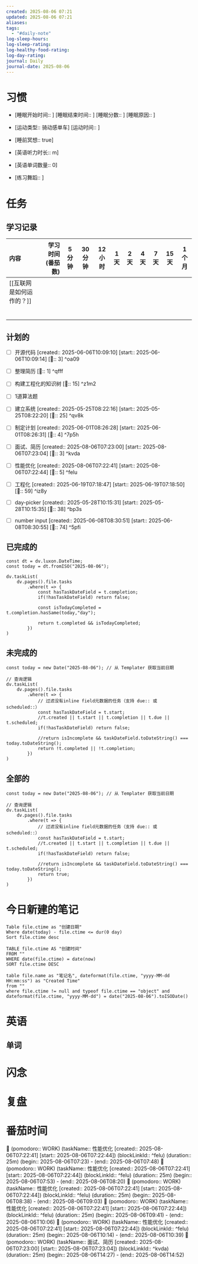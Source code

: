 ```yaml
---
created: 2025-08-06 07:21
updated: 2025-08-06 07:21
aliases: 
tags:
  - "#daily-note"
log-sleep-hours: 
log-sleep-rating: 
log-healthy-food-rating: 
log-day-rating: 
journal: Daily
journal-date: 2025-08-06
---
```

# 习惯
- [睡眠开始时间:: ] [睡眠结束时间:: ] [睡眠分数:: ] [睡眠原因:: ] 
- [运动类型:: 骑动感单车] [运动时间:: ]
- [睡前冥想:: true]

- [英语听力时长:: m]
- [英语单词数量:: 0]

- [练习舞蹈:: ]

# 任务

## 学习记录

| 内容             | 学习时间(番茄数) | 5 分钟 | 30 分钟 | 12 小时 | 1 天 | 2 天 | 4 天 | 7 天 | 15 天 | 1 个月 |
| :------------- | --------: | :--: | ----- | ----- | --- | --- | --- | --- | ---- | ---- |
| [[互联网是如何运作的？]] |           |      |       |       |     |     |     |     |      |      |
|                |           |      |       |       |     |     |     |     |      |      |
|                |           |      |       |       |     |     |     |     |      |      |
|                |           |      |       |       |     |     |     |     |      |      |
|                |           |      |       |       |     |     |     |     |      |      |
|                |           |      |       |       |     |     |     |     |      |      |
|                |           |      |       |       |     |     |     |     |      |      |



## 计划的

- [ ] 开源代码 [created:: 2025-06-06T10:09:10] [start:: 2025-06-06T10:09:14] [🍅:: 3]  ^oa09
- [ ] 整理简历 [🍅:: 1] ^qfff
- [ ] 构建工程化的知识树 [🍅:: 15] ^z1m2
- [ ] 1道算法题



- [ ] 建立系统 [created:: 2025-05-25T08:22:16] [start:: 2025-05-25T08:22:20] [🍅:: 25]  ^qv8k
- [ ] 制定计划 [created:: 2025-06-01T08:26:28] [start:: 2025-06-01T08:26:31] [🍅:: 4]  ^7p5h
- [ ] 面试、简历 [created:: 2025-08-06T07:23:00] [start:: 2025-08-06T07:23:04]  [🍅:: 3] ^kvda
- [ ] 性能优化 [created:: 2025-08-06T07:22:41] [start:: 2025-08-06T07:22:44] [🍅:: 5]  ^felu
- [ ] 工程化 [created:: 2025-06-19T07:18:47] [start:: 2025-06-19T07:18:50] [🍅:: 59]  ^iz8y
- [ ] day-picker [created:: 2025-05-28T10:15:31] [start:: 2025-05-28T10:15:35] [🍅:: 38]  ^bp3s
- [ ] number input [created:: 2025-06-08T08:30:51] [start:: 2025-06-08T08:30:55] [🍅:: 74]  ^5pfi

## 已完成的
```dataviewjs
const dt = dv.luxon.DateTime;
const today = dt.fromISO("2025-08-06");

dv.taskList(
    dv.pages().file.tasks
        .where(t => {
            const hasTaskDateField = t.completion;
            if(!hasTaskDateField) return false;
            
            const isTodayCompleted = t.completion.hasSame(today,"day");
            
            return t.completed && isTodayCompleted;
        })
)
```


## 未完成的

```dataviewjs
const today = new Date("2025-08-06"); // 从 Templater 获取当前日期

// 查询逻辑
dv.taskList(
    dv.pages().file.tasks
        .where(t => {
	        // 过滤没有inline field元数据的任务（支持 due:: 或 scheduled::）
            const hasTaskDateField = t.start;
            //t.created || t.start || t.completion || t.due || t.scheduled;
            if(!hasTaskDateField) return false;
            
            //return isIncomplete && taskDateField.toDateString() === today.toDateString();
            return !t.completed || !t.completion;
        })
)
```

## 全部的
```dataviewjs
const today = new Date("2025-08-06"); // 从 Templater 获取当前日期

// 查询逻辑
dv.taskList(
    dv.pages().file.tasks
        .where(t => {
	        // 过滤没有inline field元数据的任务（支持 due:: 或 scheduled::）
            const hasTaskDateField = t.start;
            //t.created || t.start || t.completion || t.due || t.scheduled;
            if(!hasTaskDateField) return false;
            
            //return isIncomplete && taskDateField.toDateString() === today.toDateString();
            return true;
        })
)
```

# 今日新建的笔记
```dataview
Table file.ctime as "创建日期"
Where date(today) - file.ctime <= dur(0 day)
Sort file.ctime desc
```

```dataview
TABLE file.ctime AS "创建时间"
FROM ""
WHERE date(file.ctime) = date(now)
SORT file.ctime DESC
```

```dataview
table file.name as "笔记名", dateformat(file.ctime, "yyyy-MM-dd HH:mm:ss") as "Created Time"
from ""
where file.ctime != null and typeof file.ctime == "object" and dateformat(file.ctime, "yyyy-MM-dd") = date("2025-08-06").toISODate()
```

# 英语
## 单词

# 闪念



# 复盘


# 番茄时间

🍅 (pomodoro:: WORK) (taskName:: 性能优化 [created:: 2025-08-06T07:22:41] [start:: 2025-08-06T07:22:44]) (blockLinkId::  ^felu) (duration:: 25m) (begin:: 2025-08-06T07:23) - (end:: 2025-08-06T07:48)
🍅 (pomodoro:: WORK) (taskName:: 性能优化 [created:: 2025-08-06T07:22:41] [start:: 2025-08-06T07:22:44]) (blockLinkId::  ^felu) (duration:: 25m) (begin:: 2025-08-06T07:53) - (end:: 2025-08-06T08:20)
🍅 (pomodoro:: WORK) (taskName:: 性能优化 [created:: 2025-08-06T07:22:41] [start:: 2025-08-06T07:22:44]) (blockLinkId::  ^felu) (duration:: 25m) (begin:: 2025-08-06T08:38) - (end:: 2025-08-06T09:03)
🍅 (pomodoro:: WORK) (taskName:: 性能优化 [created:: 2025-08-06T07:22:41] [start:: 2025-08-06T07:22:44]) (blockLinkId::  ^felu) (duration:: 25m) (begin:: 2025-08-06T09:41) - (end:: 2025-08-06T10:06)
🍅 (pomodoro:: WORK) (taskName:: 性能优化 [created:: 2025-08-06T07:22:41] [start:: 2025-08-06T07:22:44]) (blockLinkId::  ^felu) (duration:: 25m) (begin:: 2025-08-06T10:14) - (end:: 2025-08-06T10:39)
🍅 (pomodoro:: WORK) (taskName:: 面试、简历 [created:: 2025-08-06T07:23:00] [start:: 2025-08-06T07:23:04]) (blockLinkId::  ^kvda) (duration:: 25m) (begin:: 2025-08-06T14:27) - (end:: 2025-08-06T14:52)